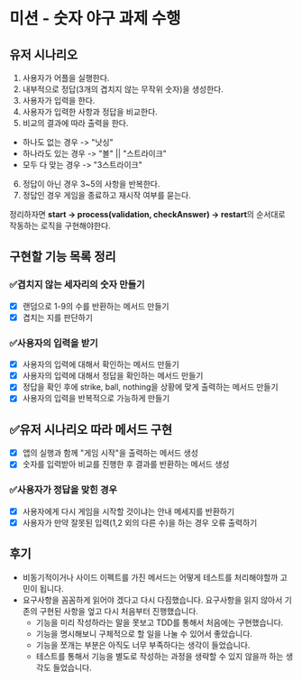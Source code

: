 # 미션 - 숫자 야구 과제 수행

## 유저 시나리오

1.  사용자가 어플을 실행한다.
2.  내부적으로 정답(3개의 겹치지 않는 무작위 숫자)을 생성한다.
3.  사용자가 입력을 한다.
4.  사용자가 입력한 사항과 정답을 비교한다.
5.  비교의 결과에 따라 출력을 한다.

- 하나도 없는 경우 -> "낫싱"
- 하나라도 있는 경우 -> "볼" || "스트라이크"
- 모두 다 맞는 경우 -> "3스트라이크"

6.  정답이 아닌 경우 3~5의 사항을 반복한다.
7.  정답인 경우 게임을 종료하고 재시작 여부를 묻는다.

정리하자면 **start -> process(validation, checkAnswer) -> restart**의 순서대로 작동하는 로직을 구현해야한다.

## 구현할 기능 목록 정리

### ️✅겹치지 않는 세자리의 숫자 만들기

- [x] 랜덤으로 1-9의 수를 반환하는 메서드 만들기
- [x] 겹치는 지를 판단하기

### ✅사용자의 입력을 받기

- [x] 사용자의 입력에 대해서 확인하는 메서드 만들기
- [x] 사용자의 입력에 대해서 정답을 확인하는 메서드 만들기
- [x] 정답을 확인 후에 strike, ball, nothing을 상황에 맞게 출력하는 메서드 만들기
- [x] 사용자의 입력을 반복적으로 가능하게 만들기

## ✅유저 시나리오 따라 메서드 구현

- [x] 앱의 실행과 함께 "게임 시작"을 출력하는 메서드 생성
- [x] 숫자를 입력받아 비교를 진행한 후 결과를 반환하는 메서드 생성

### ✅사용자가 정답을 맞힌 경우

- [x] 사용자에게 다시 게임을 시작할 것이냐는 안내 메세지를 반환하기
- [x] 사용자가 만약 잘못된 입력(1,2 외의 다른 수)을 하는 경우 오류 출력하기

## 후기

- 비동기적이거나 사이드 이펙트를 가진 메서드는 어떻게 테스트를 처리해야할까 고민이 됩니다.
- 요구사항을 꼼꼼하게 읽어야 겠다고 다시 다짐했습니다. 요구사항을 읽지 않아서 기존의 구현된 사항을 엎고 다시 처음부터 진행했습니다.
  - 기능을 미리 작성하라는 말을 못보고 TDD를 통해서 처음에는 구현했습니다.
  - 기능을 명시해보니 구체적으로 할 일을 나눌 수 있어서 좋았습니다.
  - 기능을 쪼개는 부분은 아직도 너무 부족하다는 생각이 들었습니다.
  - 테스트를 통해서 기능을 별도로 작성하는 과정을 생략할 수 있지 않을까 하는 생각도 들었습니다.
